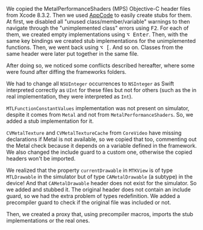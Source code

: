 We copied the MetalPerformanceShaders (MPS) Objective-C header files from Xcode 8.3.2. Then we used [AppCode](https://www.jetbrains.com/objc/) to easily create stubs for them. At first, we disabled all "unused class/member/variable" warnings to then navigate through the "unimplemented class" errors using <kbd>F2</kbd>. For each of them, we created empty implementations using <kbd>⌥ Enter</kbd>. Then, with the same key bindings we created stub implementations for the unimplemented functions. Then, we went back using <kbd>⌥ [</kbd>. And so on. Classes from the same header were later put together in the same file.

After doing so, we noticed some conflicts described hereafter, where some were found after diffing the frameworks folders.

We had to change all `NSUInteger` occurrences to `NSInteger` as Swift interpreted correctly as `UInt` for these files but not for others (such as the in real implementation, they were interpreted as `Int`).

`MTLFunctionConstantValues` implementation was not present on simulator, despite it comes from `Metal` and not from `MetalPerformanceShaders`. So, we added a stub implementation for it.

`CVMetalTexture` and `CVMetalTextureCache` from `CoreVideo` have missing declarations if Metal is not available, so we copied that too, commenting out the Metal check because it depends on a variable defined in the framework. We also changed the include guard to a custom one, otherwise the copied headers won't be imported.

We realized that the property `currentDrawable` in `MTKView` is of type `MTLDrawable` in the simulator but of type `CAMetalDrawable` (a subtype) in the device! And that `CAMetalDrawable` header does not exist for the simulator. So we added and stubbed it. The original header does not contain an include guard, so we had the extra problem of types redefinition. We added a precompiler guard to check if the original file was included or not.

Then, we created a proxy that, using precompiler macros, imports the stub implementations or the real ones.
